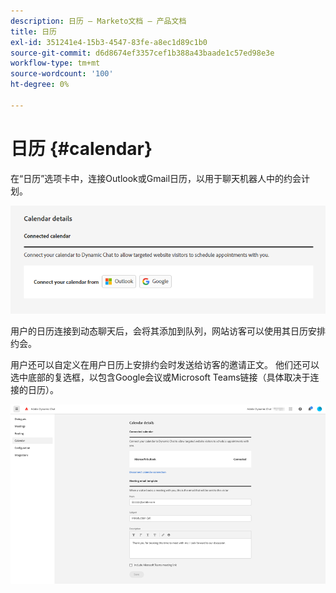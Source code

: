 ```yaml
---
description: 日历 — Marketo文档 — 产品文档
title: 日历
exl-id: 351241e4-15b3-4547-83fe-a8ec1d89c1b0
source-git-commit: d6d8674ef3357cef1b388a43baade1c57ed98e3e
workflow-type: tm+mt
source-wordcount: '100'
ht-degree: 0%

---
```


# 日历 {#calendar}

在“日历”选项卡中，连接Outlook或Gmail日历，以用于聊天机器人中的约会计划。

![](assets/calendar-1.png)

用户的日历连接到动态聊天后，会将其添加到队列，网站访客可以使用其日历安排约会。

用户还可以自定义在用户日历上安排约会时发送给访客的邀请正文。 他们还可以选中底部的复选框，以包含Google会议或Microsoft Teams链接（具体取决于连接的日历）。

![](assets/calendar-2.png)

